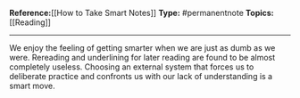 **Reference:**[[How to Take Smart Notes]]
**Type:** #permanentnote 
**Topics:** [[Reading]]

----
We enjoy the feeling of getting smarter when we are just as dumb as we were.  Rereading and underlining for later reading are found to be almost completely useless. 
Choosing an external system that forces us to deliberate practice and confronts us with our lack of understanding is a smart move.